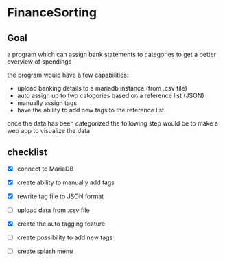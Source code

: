 # FinanceSorting
## Goal
a program which can assign bank statements to categories to get a better overview of spendings

the program would have a few capabilities:
- upload banking details to a mariadb instance (from .csv file)
- auto assign up to two catogories based on a reference list (JSON)
- manually assign tags
- have the ability to add new tags to the reference list

once the data has been categorized the following step would be to make a web app to visualize the data

## checklist
- [X] connect to MariaDB
- [X] create ability to manually add tags
- [X] rewrite tag file to JSON format
- [ ] upload data from .csv file
- [X] create the auto tagging feature
- [ ] create possibility to add new tags
- [ ] create splash menu

